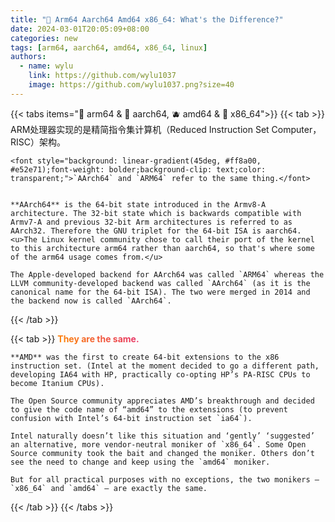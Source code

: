 ```yaml
---
title: "🌱 Arm64 Aarch64 Amd64 x86_64: What's the Difference?"
date: 2024-03-01T20:05:09+08:00
categories: new
tags: [arm64, aarch64, amd64, x86_64, linux]
authors:
  - name: wylu
    link: https://github.com/wylu1037
    image: https://github.com/wylu1037.png?size=40
---
```


{{< tabs items="🍋 arm64 & 🍓 aarch64, 🫐 amd64 & 🍑 x86_64">}}
  {{< tab >}}
    ARM处理器实现的是精简指令集计算机（Reduced Instruction Set Computer，RISC）架构。

    <font style="background: linear-gradient(45deg, #ff8a00, #e52e71);font-weight: bolder;background-clip: text;color: transparent;">`AArch64` and `ARM64` refer to the same thing.</font>
    

    **AArch64** is the 64-bit state introduced in the Armv8-A architecture. The 32-bit state which is backwards compatible with Armv7-A and previous 32-bit Arm architectures is referred to as AArch32. Therefore the GNU triplet for the 64-bit ISA is aarch64. 
    <u>The Linux kernel community chose to call their port of the kernel to this architecture arm64 rather than aarch64, so that's where some of the arm64 usage comes from.</u>

    The Apple-developed backend for AArch64 was called `ARM64` whereas the LLVM community-developed backend was called `AArch64` (as it is the canonical name for the 64-bit ISA). The two were merged in 2014 and the backend now is called `AArch64`.
  {{< /tab >}}

  {{< tab >}}
    <font style="background: linear-gradient(45deg, #ff8a00, #e52e71);font-weight: bolder;background-clip: text;color: transparent;">They are the same.</font>

    **AMD** was the first to create 64-bit extensions to the x86 instruction set. (Intel at the moment decided to go a different path, developing IA64 with HP, practically co-opting HP’s PA-RISC CPUs to become Itanium CPUs).

    The Open Source community appreciates AMD’s breakthrough and decided to give the code name of “amd64” to the extensions (to prevent confusion with Intel’s 64-bit instruction set `ia64`).

    Intel naturally doesn’t like this situation and ‘gently’ ‘suggested’ an alternative, more vendor-neutral moniker of `x86_64`. Some Open Source community took the bait and changed the moniker. Others don’t see the need to change and keep using the `amd64` moniker.

    But for all practical purposes with no exceptions, the two monikers — `x86_64` and `amd64` — are exactly the same.
  {{< /tab >}}
{{< /tabs >}}

